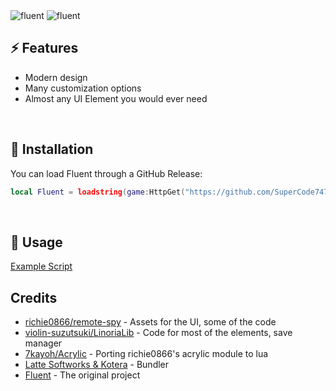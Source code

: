 <img src="Assets/logodark.png#gh-dark-mode-only" alt="fluent">
<img src="Assets/logolight.png#gh-light-mode-only" alt="fluent">

## ⚡ Features
- Modern design
- Many customization options
- Almost any UI Element you would ever need
<br/>

## 🔌 Installation

You can load Fluent through a GitHub Release:

```lua
local Fluent = loadstring(game:HttpGet("https://github.com/SuperCode747/Fluent-UI/releases/latest/download/main.lua"))()
```
<br/>

## 📜 Usage

[Example Script](https://github.com/SuperCode747/Fluent/blob/master/Example.lua)
<br/>

## Credits
- [richie0866/remote-spy](https://github.com/richie0866/remote-spy) - Assets for the UI, some of the code
- [violin-suzutsuki/LinoriaLib](https://github.com/violin-suzutsuki/LinoriaLib) - Code for most of the elements, save manager
- [7kayoh/Acrylic](https://github.com/7kayoh/Acrylic) - Porting richie0866's acrylic module to lua
- [Latte Softworks & Kotera](https://discord.gg/rMMByr4qas) - Bundler
- [Fluent](https://github.com/dawid-scripts/Fluent) - The original project
